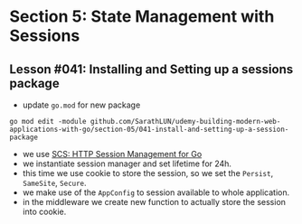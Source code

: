 # Section 5: State Management with Sessions

## Lesson #041: Installing and Setting up a sessions package

- update `go.mod` for new package

```shell
go mod edit -module github.com/SarathLUN/udemy-building-modern-web-applications-with-go/section-05/041-install-and-setting-up-a-session-package
```

- we use [SCS: HTTP Session Management for Go](https://github.com/alexedwards/scs)
- we instantiate session manager and set lifetime for 24h.
- this time we use cookie to store the session, so we set the `Persist`, `SameSite`, `Secure`.
- we make use of the `AppConfig` to session available to whole application.
- in the middleware we create new function to actually store the session into cookie.